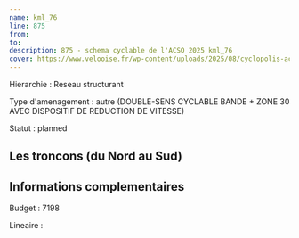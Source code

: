 ```yaml
---
name: kml_76 
line: 875
from: 
to:  
description: 875 - schema cyclable de l'ACSO 2025 kml_76 
cover: https://www.velooise.fr/wp-content/uploads/2025/08/cyclopolis-acso-875.jpg
---
```

Hierarchie : Reseau structurant

Type d'amenagement : autre (DOUBLE-SENS CYCLABLE BANDE + ZONE 30 AVEC DISPOSITIF DE REDUCTION DE VITESSE)

Statut : planned

## Les troncons (du Nord au Sud)

## Informations complementaires

Budget  : 7198 

Lineaire :

